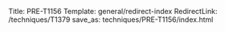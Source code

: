 Title: PRE-T1156
Template: general/redirect-index
RedirectLink: /techniques/T1379
save_as: techniques/PRE-T1156/index.html